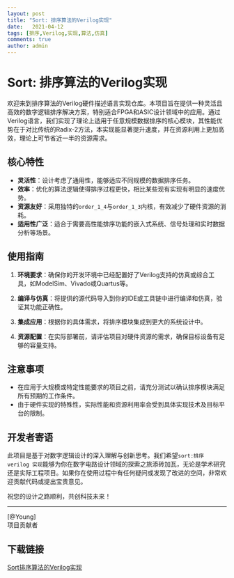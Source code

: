 ```yaml
---
layout: post
title: "Sort: 排序算法的Verilog实现"
date:   2021-04-12
tags: [排序,Verilog,实现,算法,仿真]
comments: true
author: admin
---
```

# Sort: 排序算法的Verilog实现

欢迎来到排序算法的Verilog硬件描述语言实现仓库。本项目旨在提供一种灵活且高效的数字逻辑排序解决方案，特别适合FPGA和ASIC设计领域中的应用。通过Verilog语言，我们实现了理论上适用于任意规模数据排序的核心模块，其性能优势在于对比传统的Radix-2方法，本实现能显著提升速度，并在资源利用上更加高效，理论上可节省近一半的资源需求。

## 核心特性

- **灵活性**：设计考虑了通用性，能够适应不同规模的数据排序任务。
- **效率**：优化的算法逻辑使得排序过程更快，相比某些现有实现有明显的速度优势。
- **资源友好**：采用独特的`order_1_4`与`order_1_3`内核，有效减少了硬件资源的消耗。
- **适用性广泛**：适合于需要高性能排序功能的嵌入式系统、信号处理和实时数据分析等场景。

## 使用指南

1. **环境要求**：确保你的开发环境中已经配置好了Verilog支持的仿真或综合工具，如ModelSim、Vivado或Quartus等。
   
2. **编译与仿真**：将提供的源代码导入到你的IDE或工具链中进行编译和仿真，验证其功能正确性。
   
3. **集成应用**：根据你的具体需求，将排序模块集成到更大的系统设计中。

4. **资源配置**：在实际部署前，请评估项目对硬件资源的需求，确保目标设备有足够的容量支持。

## 注意事项

- 在应用于大规模或特定性能要求的项目之前，请充分测试以确认排序模块满足所有预期的工作条件。
- 由于硬件实现的特殊性，实际性能和资源利用率会受到具体实现技术及目标平台的限制。

## 开发者寄语

此项目是基于对数字逻辑设计的深入理解与创新思考。我们希望`sort:排序 verilog 实现`能够为你在数字电路设计领域的探索之旅添砖加瓦，无论是学术研究还是实际工程项目。如果你在使用过程中有任何疑问或发现了改进的空间，非常欢迎贡献代码或提出宝贵意见。

祝您的设计之路顺利，共创科技未来！

---  
[@Young]  
项目贡献者

## 下载链接

[Sort排序算法的Verilog实现](https://pan.quark.cn/s/1003c6ed5e40)